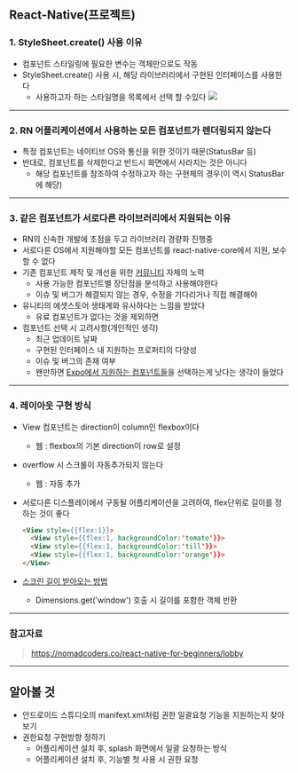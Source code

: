 ## React-Native(프로젝트)

### 1. StyleSheet.create() 사용 이유
- 컴포넌트 스타일링에 필요한 변수는 객체만으로도 작동
- StyleSheet.create() 사용 시, 해당 라이브러리에서 구현된 인터페이스를 사용한다
  - 사용하고자 하는 스타일명을 목록에서 선택 할 수있다
  ![](https://images.velog.io/images/clarko_dev/post/e33ef524-22df-4851-875f-c2edeca6df00/image.png)
---  
### 2. RN 어플리케이션에서 사용하는 모든 컴포넌트가 렌더링되지 않는다
- 특정 컴포넌트는 네이티브 OS와 통신을 위한 것이기 때문(StatusBar 등)
- 반대로, 컴포넌트를 삭제한다고 반드시 화면에서 사라지는 것은 아니다
  - 해당 컴포넌트를 참조하여 수정하고자 하는 구현체의 경우(이 역시 StatusBar에 해당)
---  
### 3. 같은 컴포넌트가 서로다른 라이브러리에서 지원되는 이유
- RN의 신속한 개발에 초점을 두고 라이브러리 경량화 진행중
- 서로다른 OS에서 지원해야할 모든 컴포넌트를 react-native-core에서 지원, 보수할 수 없다
- 기존 컴포넌트 제작 및 개선을 위한 [커뮤니티](https://reactnative.directory/?search=storage) 자체의 노력
  - 사용 가능한 컴포넌트별 장단점을 분석하고 사용해야한다
  - 이슈 및 버그가 해결되지 않는 경우, 수정을 기다리거나 직접 해결해야
- 유니티의 에셋스토어 생태계와 유사하다는 느낌을 받았다
  - 유료 컴포넌트가 없다는 것을 제외하면
- 컴포넌트 선택 시 고려사항(개인적인 생각)
  - 최근 업데이트 날짜
  - 구현된 인터페이스 내 지원하는 프로퍼티의 다양성
  - 이슈 및 버그의 존재 여부
  - 왠만하면 [Expo에서 지원하는 컴포넌트들](https://docs.expo.dev/versions/latest/)을 선택하는게 낫다는 생각이 들었다
---
### 4. 레이아웃 구현 방식
- View 컴포넌트는 direction이 column인 flexbox이다
  - 웹 : flexbox의 기본 direction이 row로 설정
- overflow 시 스크롤이 자동추가되지 않는다
  - 웹 : 자동 추가
- 서로다른 디스플레이에서 구동될 어플리케이션을 고려하여, flex단위로 길이를 정하는 것이 좋다
	
    ```html
    <View style={{flex:1}}>
      <View style={{flex:1, backgroundColor:'tomato'}}>
      <View style={{flex:1, backgroundColor:'till'}}>
      <View style={{flex:1, backgroundColor:'orange'}}>
    </View>
 
- [스크린 길이 받아오는 방법](https://reactnative.dev/docs/dimensions#example)
   - Dimensions.get('window') 호출 시 길이를 포함한 객체 반환
---
### 참고자료
> https://nomadcoders.co/react-native-for-beginners/lobby
        
---
## 알아볼 것
- 안드로이드 스튜디오의 manifext.xml처럼 권한 일괄요청 기능을 지원하는지 찾아보기
- 권한요청 구현방향 정하기
  - 어플리케이션 설치 후, splash 화면에서 일괄 요청하는 방식
  - 어플리케이션 설치 후, 기능별 첫 사용 시 권한 요청
    
     
  